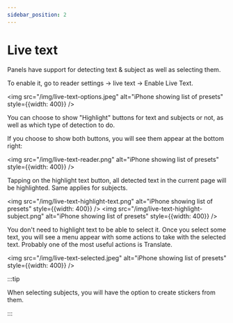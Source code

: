 ```yaml
---
sidebar_position: 2
---
```


# Live text

Panels have support for detecting text & subject as well as selecting them.

To enable it, go to reader settings -> live text -> Enable Live Text.

<img src="/img/live-text-options.jpeg" alt="iPhone showing list of presets" style={{width: 400}} />

You can choose to show "Highlight" buttons for text and subjects or not, as well as which type of detection to do.

If you choose to show both buttons, you will see them appear at the bottom right:

<img src="/img/live-text-reader.png" alt="iPhone showing list of presets" style={{width: 400}} />

Tapping on the highlight text button, all detected text in the current page will be highlighted. Same applies for subjects.

<img src="/img/live-text-highlight-text.png" alt="iPhone showing list of presets" style={{width: 400}} />
<img src="/img/live-text-highlight-subject.png" alt="iPhone showing list of presets" style={{width: 400}} />

You don't need to highlight text to be able to select it. Once you select some text, you will see a menu appear with some actions to take with the selected text. Probably one of the most useful actions is Translate.

<img src="/img/live-text-selected.jpeg" alt="iPhone showing list of presets" style={{width: 400}} />

:::tip

When selecting subjects, you will have the option to create stickers from them.

:::
